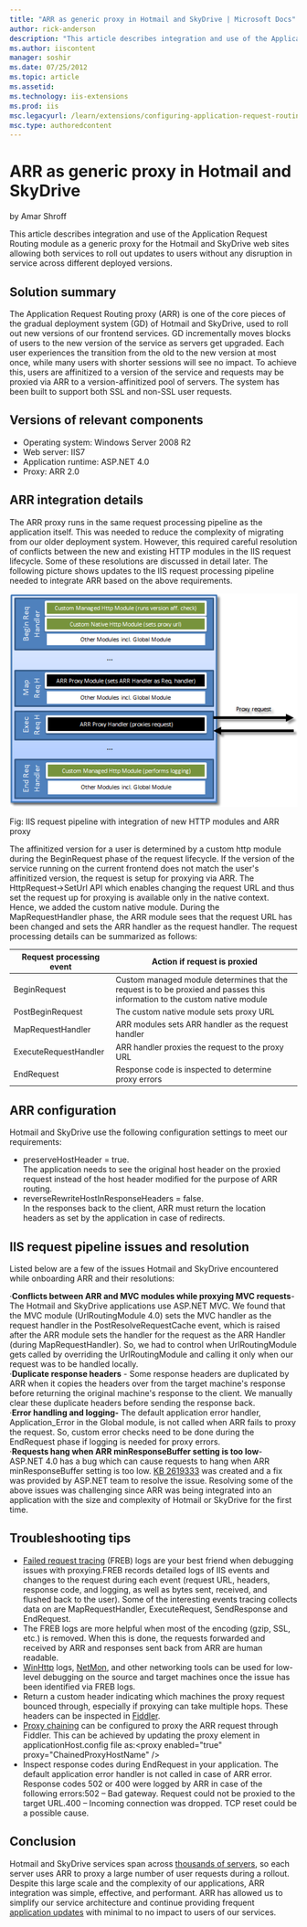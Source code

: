 ```yaml
---
title: "ARR as generic proxy in Hotmail and SkyDrive | Microsoft Docs"
author: rick-anderson
description: "This article describes integration and use of the Application Request Routing module as a generic proxy for the Hotmail and SkyDrive web sites allowing both..."
ms.author: iiscontent
manager: soshir
ms.date: 07/25/2012
ms.topic: article
ms.assetid: 
ms.technology: iis-extensions
ms.prod: iis
msc.legacyurl: /learn/extensions/configuring-application-request-routing-arr/arr-as-generic-proxy-in-hotmail-and-skydrive
msc.type: authoredcontent
---
```

ARR as generic proxy in Hotmail and SkyDrive
====================
by Amar Shroff

This article describes integration and use of the Application Request Routing module as a generic proxy for the Hotmail and SkyDrive web sites allowing both services to roll out updates to users without any disruption in service across different deployed versions.

## Solution summary

The Application Request Routing proxy (ARR) is one of the core pieces of the gradual deployment system (GD) of Hotmail and SkyDrive, used to roll out new versions of our frontend services. GD incrementally moves blocks of users to the new version of the service as servers get upgraded. Each user experiences the transition from the old to the new version at most once, while many users with shorter sessions will see no impact. To achieve this, users are affinitized to a version of the service and requests may be proxied via ARR to a version-affinitized pool of servers. The system has been built to support both SSL and non-SSL user requests. 

## Versions of relevant components

- Operating system: Windows Server 2008 R2
- Web server: IIS7
- Application runtime: ASP.NET 4.0
- Proxy: ARR 2.0

## ARR integration details

The ARR proxy runs in the same request processing pipeline as the application itself. This was needed to reduce the complexity of migrating from our older deployment system. However, this required careful resolution of conflicts between the new and existing HTTP modules in the IIS request lifecycle. Some of these resolutions are discussed in detail later. The following picture shows updates to the IIS request processing pipeline needed to integrate ARR based on the above requirements. 

[![](arr-as-generic-proxy-in-hotmail-and-skydrive/_static/image3.png)](arr-as-generic-proxy-in-hotmail-and-skydrive/_static/image2.png)

Fig: IIS request pipeline with integration of new HTTP modules and ARR proxy


The affinitized version for a user is determined by a custom http module during the BeginRequest phase of the request lifecycle. If the version of the service running on the current frontend does not match the user's affinitized version, the request is setup for proxying via ARR. The HttpRequest-&gt;SetUrl API which enables changing the request URL and thus set the request up for proxying is available only in the native context. Hence, we added the custom native module. During the MapRequestHandler phase, the ARR module sees that the request URL has been changed and sets the ARR handler as the request handler. The request processing details can be summarized as follows:

| **Request processing event** | **Action if request is proxied** |
| --- | --- |
| BeginRequest | Custom managed module determines that the request is to be proxied and passes this information to the custom native module |
| PostBeginRequest | The custom native module sets proxy URL |
| MapRequestHandler | ARR modules sets ARR handler as the request handler |
| ExecuteRequestHandler | ARR handler proxies the request to the proxy URL |
| EndRequest | Response code is inspected to determine proxy errors |


## ARR configuration

Hotmail and SkyDrive use the following configuration settings to meet our requirements: 

- preserveHostHeader = true.   
The application needs to see the original host header on the proxied request instead of the host header modified for the purpose of ARR routing.
- reverseRewriteHostInResponseHeaders = false.   
In the responses back to the client, ARR must return the location headers as set by the application in case of redirects.

## IIS request pipeline issues and resolution

Listed below are a few of the issues Hotmail and SkyDrive encountered while onboarding ARR and their resolutions:

  
 ·**Conflicts between ARR and MVC modules while proxying MVC requests**- The Hotmail and SkyDrive applications use ASP.NET MVC. We found that the MVC module (UrlRoutingModule 4.0) sets the MVC handler as the request handler in the PostResolveRequestCache event, which is raised after the ARR module sets the handler for the request as the ARR Handler (during MapRequestHandler). So, we had to control when UrlRoutingModule gets called by overriding the UrlRoutingModule and calling it only when our request was to be handled locally.  
·**Duplicate response headers** - Some response headers are duplicated by ARR when it copies the headers over from the target machine's response before returning the original machine's response to the client. We manually clear these duplicate headers before sending the response back.  
·**Error handling and logging-** The default application error handler, Application\_Error in the Global module, is not called when ARR fails to proxy the request. So, custom error checks need to be done during the EndRequest phase if logging is needed for proxy errors.  
·**Requests hang when ARR minResponseBuffer setting is too low**- ASP.NET 4.0 has a bug which can cause requests to hang when ARR minResponseBuffer setting is too low. [KB 2619333](https://support.microsoft.com/kb/2619333) was created and a fix was provided by ASP.NET team to resolve the issue.  Resolving some of the above issues was challenging since ARR was being integrated into an application with the size and complexity of Hotmail or SkyDrive for the first time.  

## Troubleshooting tips

- [Failed request tracing](../../troubleshoot/using-failed-request-tracing/using-failed-request-tracing-rules-to-troubleshoot-application-request-routing-arr.md) (FREB) logs are your best friend when debugging issues with proxying.FREB records detailed logs of IIS events and changes to the request during each event (request URL, headers, response code, and logging, as well as bytes sent, received, and flushed back to the user). Some of the interesting events tracing collects data on are MapRequestHandler, ExecuteRequest, SendResponse and EndRequest.
- The FREB logs are more helpful when most of the encoding (gzip, SSL, etc.) is removed. When this is done, the requests forwarded and received by ARR and responses sent back from ARR are human readable.
- [WinHttp](https://msdn.microsoft.com/en-us/library/windows/desktop/aa382925(v=vs.85).aspx) logs, [NetMon](https://www.microsoft.com/en-us/download/details.aspx?id=4865), and other networking tools can be used for low-level debugging on the source and target machines once the issue has been identified via FREB logs.
- Return a custom header indicating which machines the proxy request bounced through, especially if proxying can take multiple hops. These headers can be inspected in [Fiddler](http://www.fiddler2.com/).
- [Proxy chaining](https://blogs.iis.net/wonyoo/archive/2011/03/30/application-request-routing-and-proxy-chain.aspx) can be configured to proxy the ARR request through Fiddler. This can be achieved by updating the proxy element in applicationHost.config file as:&lt;proxy enabled="true" proxy="ChainedProxyHostName" /&gt;
- Inspect response codes during EndRequest in your application. The default application error handler is not called in case of ARR error. Response codes 502 or 400 were logged by ARR in case of the following errors:502 – Bad gateway. Request could not be proxied to the target URL.400 – Incoming connection was dropped. TCP reset could be a possible cause.

## Conclusion

Hotmail and SkyDrive services span across [thousands of servers](http://windowsteamblog.com/windows_live/b/windowslive/archive/2010/04/07/hotmail-tips-the-scales.aspx), so each server uses ARR to proxy a large number of user requests during a rollout. Despite this large scale and the complexity of our applications, ARR integration was simple, effective, and performant. ARR has allowed us to simplify our service architecture and continue providing frequent [application updates](http://windowsteamblog.com/windows_live/b/windowslive/) with minimal to no impact to users of our services.